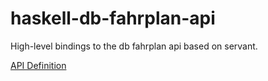 # haskell-db-fahrplan-api
High-level bindings to the db fahrplan api based on servant.

[API Definition](http://data.deutschebahn.com/apis/fahrplan)
